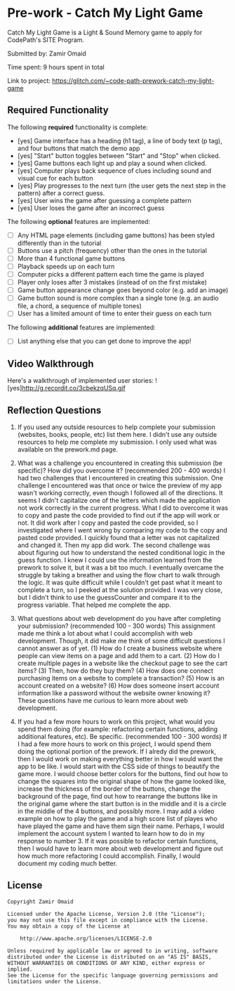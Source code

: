 # Pre-work - Catch My Light Game

Catch My Light Game is a Light & Sound Memory game to apply for CodePath's SITE Program. 

Submitted by: Zamir Omaid

Time spent: 9 hours spent in total

Link to project: https://glitch.com/~code-path-prework-catch-my-light-game

## Required Functionality

The following **required** functionality is complete:

* [yes] Game interface has a heading (h1 tag), a line of body text (p tag), and four buttons that match the demo app
* [yes] "Start" button toggles between "Start" and "Stop" when clicked. 
* [yes] Game buttons each light up and play a sound when clicked. 
* [yes] Computer plays back sequence of clues including sound and visual cue for each button
* [yes] Play progresses to the next turn (the user gets the next step in the pattern) after a correct guess. 
* [yes] User wins the game after guessing a complete pattern
* [yes] User loses the game after an incorrect guess

The following **optional** features are implemented:

* [ ] Any HTML page elements (including game buttons) has been styled differently than in the tutorial
* [ ] Buttons use a pitch (frequency) other than the ones in the tutorial
* [ ] More than 4 functional game buttons
* [ ] Playback speeds up on each turn
* [ ] Computer picks a different pattern each time the game is played
* [ ] Player only loses after 3 mistakes (instead of on the first mistake)
* [ ] Game button appearance change goes beyond color (e.g. add an image)
* [ ] Game button sound is more complex than a single tone (e.g. an audio file, a chord, a sequence of multiple tones)
* [ ] User has a limited amount of time to enter their guess on each turn

The following **additional** features are implemented:

- [ ] List anything else that you can get done to improve the app!

## Video Walkthrough

Here's a walkthrough of implemented user stories:
![yes]http://g.recordit.co/3cbekzqUSq.gif


## Reflection Questions
1. If you used any outside resources to help complete your submission (websites, books, people, etc) list them here. 
I didn't use any outside resources to help me complete my submission. I only used what was available on the prework.md page.

2. What was a challenge you encountered in creating this submission (be specific)? How did you overcome it? (recommended 200 - 400 words) 
I had two challenges that I encountered in creating this submission. 
One challenge I encountered was that once or twice the preview of my app wasn't working correctly, even though I followed all of 
the directions. It seems I didn't capitalize one of the letters which made the application not work correctly in the current progress.
What I did to overcome it was to copy and paste the code provided to find out if the app will work or not. It did work after I copy
and pasted the code provided, so I investigated where I went wrong by comparing my code to the copy and pasted code provided. 
I quickly found that a letter was not capitalized and changed it. Then my app did work. The second challenge was about figuring out
how to understand the nested conditional logic in the guess function. I knew I could use the information learned from the prework to
solve it, but it was a bit too much. I eventually overcame the struggle by taking a breather and using the flow chart to walk through
the logic. It was quite difficult while I couldn't get past what it meant to complete a turn, so I peeked at the solution provided.
I was very close, but I didn't think to use the guessCounter and compare it to the progress variable. That helped me complete the app.

3. What questions about web development do you have after completing your submission? (recommended 100 - 300 words) 
This assignment made me think a lot about what I could accomplish with web development. Though, it did make me think of some difficult
questions I cannot answer as of yet. (1) How do I create a business website where people can view items on a page and add them to
a cart. (2) How do I create multiple pages in a website like the checkout page to see the cart items? (3) Then, how do they buy them?
(4) How does one connect purchasing items on a website to complete a transaction? (5) How is an account created on a website?
(6) How does someone insert account information like a password without the website owner knowing it? These questions have me
curious to learn more about web development.

4. If you had a few more hours to work on this project, what would you spend them doing (for example: refactoring certain functions, adding additional features, etc). Be specific. (recommended 100 - 300 words) 
If I had a few more hours to work on this project, I would spend them doing the optional portion of the prework. If I alredy did
the prework, then I would work on making everything better in how I would want the app to be like. I would start with the CSS 
side of things to beautify the game more. I would choose better colors for the buttons, find out how to change the squares into
the original shape of how the game looked like, increase the thickness of the border of the buttons, change the background of 
the page, find out how to rearrange the buttons like in the original game where the start button is in the middle and it is a 
circle in the middle of the 4 buttons, and possibly more. I may add a video example on how to play the game and a high score
list of playes who have played the game and have them sign their name. Perhaps, I would implement the account system I wanted
to learn how to do in my response to number 3. If it was possible to refactor certain functions, then I would have to learn more
about web development and figure out how much more refactoring I could accomplish. Finally, I would document my coding much better.



## License

    Copyright Zamir Omaid

    Licensed under the Apache License, Version 2.0 (the "License");
    you may not use this file except in compliance with the License.
    You may obtain a copy of the License at

        http://www.apache.org/licenses/LICENSE-2.0

    Unless required by applicable law or agreed to in writing, software
    distributed under the License is distributed on an "AS IS" BASIS,
    WITHOUT WARRANTIES OR CONDITIONS OF ANY KIND, either express or implied.
    See the License for the specific language governing permissions and
    limitations under the License.